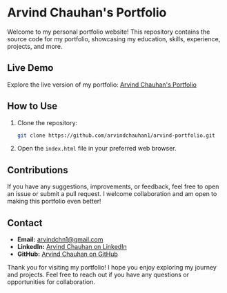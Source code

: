 # Arvind Chauhan's Portfolio

Welcome to my personal portfolio website! This repository contains the source code for my portfolio, showcasing my education, skills, experience, projects, and more.

## Live Demo

Explore the live version of my portfolio: [Arvind Chauhan's Portfolio](https://arvindchauhan1.github.io/arvind-portfolio/)

## How to Use

1. Clone the repository:

   ```bash
   git clone https://github.com/arvindchauhan1/arvind-portfolio.git
   ```

2. Open the `index.html` file in your preferred web browser.

## Contributions

If you have any suggestions, improvements, or feedback, feel free to open an issue or submit a pull request. I welcome collaboration and am open to making this portfolio even better!

## Contact

- **Email:** arvindchn1@gmail.com
- **LinkedIn:** [Arvind Chauhan on LinkedIn](https://www.linkedin.com/in/arvindchauhan1/)
- **GitHub:** [Arvind Chauhan on GitHub](https://github.com/arvindchauhan1/)

Thank you for visiting my portfolio! I hope you enjoy exploring my journey and projects. Feel free to reach out if you have any questions or opportunities for collaboration.